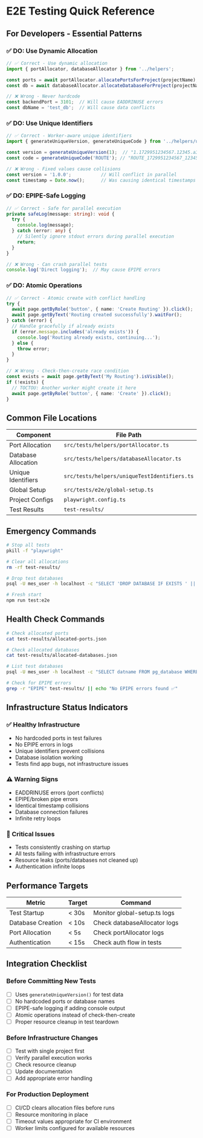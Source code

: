 # E2E Testing Quick Reference

## For Developers - Essential Patterns

### ✅ DO: Use Dynamic Allocation
```typescript
// ✅ Correct - Use dynamic allocation
import { portAllocator, databaseAllocator } from '../helpers';

const ports = await portAllocator.allocatePortsForProject(projectName);
const db = await databaseAllocator.allocateDatabaseForProject(projectName);
```

```typescript
// ❌ Wrong - Never hardcode
const backendPort = 3101;  // Will cause EADDRINUSE errors
const dbName = 'test_db';  // Will cause data conflicts
```

### ✅ DO: Use Unique Identifiers
```typescript
// ✅ Correct - Worker-aware unique identifiers
import { generateUniqueVersion, generateUniqueCode } from '../helpers/uniqueTestIdentifiers';

const version = generateUniqueVersion(1);  // "1.1729951234567.12345.a3f8k2"
const code = generateUniqueCode('ROUTE'); // "ROUTE_1729951234567_12345_a3f8k2"
```

```typescript
// ❌ Wrong - Fixed values cause collisions
const version = '1.0.0';           // Will conflict in parallel
const timestamp = Date.now();      // Was causing identical timestamps
```

### ✅ DO: EPIPE-Safe Logging
```typescript
// ✅ Correct - Safe for parallel execution
private safeLog(message: string): void {
  try {
    console.log(message);
  } catch (error: any) {
    // Silently ignore stdout errors during parallel execution
    return;
  }
}
```

```typescript
// ❌ Wrong - Can crash parallel tests
console.log('Direct logging');  // May cause EPIPE errors
```

### ✅ DO: Atomic Operations
```typescript
// ✅ Correct - Atomic create with conflict handling
try {
  await page.getByRole('button', { name: 'Create Routing' }).click();
  await page.getByText('Routing created successfully').waitFor();
} catch (error) {
  // Handle gracefully if already exists
  if (error.message.includes('already exists')) {
    console.log('Routing already exists, continuing...');
  } else {
    throw error;
  }
}
```

```typescript
// ❌ Wrong - Check-then-create race condition
const exists = await page.getByText('My Routing').isVisible();
if (!exists) {
  // TOCTOU: Another worker might create it here
  await page.getByRole('button', { name: 'Create' }).click();
}
```

## Common File Locations

| Component | File Path |
|-----------|-----------|
| Port Allocation | `src/tests/helpers/portAllocator.ts` |
| Database Allocation | `src/tests/helpers/databaseAllocator.ts` |
| Unique Identifiers | `src/tests/helpers/uniqueTestIdentifiers.ts` |
| Global Setup | `src/tests/e2e/global-setup.ts` |
| Project Configs | `playwright.config.ts` |
| Test Results | `test-results/` |

## Emergency Commands

```bash
# Stop all tests
pkill -f "playwright"

# Clear all allocations
rm -rf test-results/

# Drop test databases
psql -U mes_user -h localhost -c "SELECT 'DROP DATABASE IF EXISTS ' || datname || ';' FROM pg_database WHERE datname LIKE 'mes_e2e_db_%';"

# Fresh start
npm run test:e2e
```

## Health Check Commands

```bash
# Check allocated ports
cat test-results/allocated-ports.json

# Check allocated databases
cat test-results/allocated-databases.json

# List test databases
psql -U mes_user -h localhost -c "SELECT datname FROM pg_database WHERE datname LIKE 'mes_e2e_db_%';"

# Check for EPIPE errors
grep -r "EPIPE" test-results/ || echo "No EPIPE errors found ✅"
```

## Infrastructure Status Indicators

### ✅ Healthy Infrastructure
- No hardcoded ports in test failures
- No EPIPE errors in logs
- Unique identifiers prevent collisions
- Database isolation working
- Tests find app bugs, not infrastructure issues

### ⚠️ Warning Signs
- EADDRINUSE errors (port conflicts)
- EPIPE/broken pipe errors
- Identical timestamp collisions
- Database connection failures
- Infinite retry loops

### 🚨 Critical Issues
- Tests consistently crashing on startup
- All tests failing with infrastructure errors
- Resource leaks (ports/databases not cleaned up)
- Authentication infinite loops

## Performance Targets

| Metric | Target | Command |
|--------|--------|---------|
| Test Startup | < 30s | Monitor global-setup.ts logs |
| Database Creation | < 10s | Check databaseAllocator logs |
| Port Allocation | < 5s | Check portAllocator logs |
| Authentication | < 15s | Check auth flow in tests |

## Integration Checklist

### Before Committing New Tests
- [ ] Uses `generateUniqueVersion()` for test data
- [ ] No hardcoded ports or database names
- [ ] EPIPE-safe logging if adding console output
- [ ] Atomic operations instead of check-then-create
- [ ] Proper resource cleanup in test teardown

### Before Infrastructure Changes
- [ ] Test with single project first
- [ ] Verify parallel execution works
- [ ] Check resource cleanup
- [ ] Update documentation
- [ ] Add appropriate error handling

### For Production Deployment
- [ ] CI/CD clears allocation files before runs
- [ ] Resource monitoring in place
- [ ] Timeout values appropriate for CI environment
- [ ] Worker limits configured for available resources